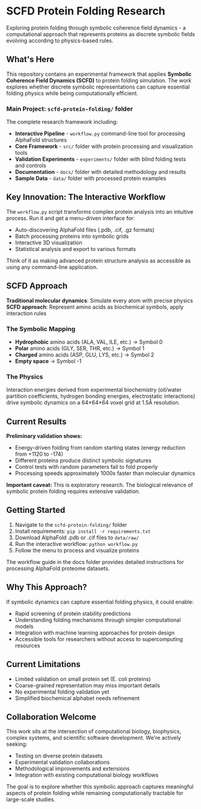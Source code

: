 # SCFD Protein Folding Research

Exploring protein folding through symbolic coherence field dynamics - a computational approach that represents proteins as discrete symbolic fields evolving according to physics-based rules.

## What's Here

This repository contains an experimental framework that applies **Symbolic Coherence Field Dynamics (SCFD)** to protein folding simulation. The work explores whether discrete symbolic representations can capture essential folding physics while being computationally efficient.

### Main Project: `scfd-protein-folding/` folder

The complete research framework including:

- **Interactive Pipeline** - `workflow.py` command-line tool for processing AlphaFold structures
- **Core Framework** - `src/` folder with protein processing and visualization tools  
- **Validation Experiments** - `experiments/` folder with blind folding tests and controls
- **Documentation** - `docs/` folder with detailed methodology and results
- **Sample Data** - `data/` folder with processed protein examples

## Key Innovation: The Interactive Workflow

The `workflow.py` script transforms complex protein analysis into an intuitive process. Run it and get a menu-driven interface for:

- Auto-discovering AlphaFold files (.pdb, .cif, .gz formats)
- Batch processing proteins into symbolic grids
- Interactive 3D visualization  
- Statistical analysis and export to various formats

Think of it as making advanced protein structure analysis as accessible as using any command-line application.

## SCFD Approach

**Traditional molecular dynamics**: Simulate every atom with precise physics  
**SCFD approach**: Represent amino acids as biochemical symbols, apply interaction rules

### The Symbolic Mapping
- **Hydrophobic** amino acids (ALA, VAL, ILE, etc.) → Symbol 0
- **Polar** amino acids (GLY, SER, THR, etc.) → Symbol 1  
- **Charged** amino acids (ASP, GLU, LYS, etc.) → Symbol 2
- **Empty space** → Symbol -1

### The Physics
Interaction energies derived from experimental biochemistry (oil/water partition coefficients, hydrogen bonding energies, electrostatic interactions) drive symbolic dynamics on a 64×64×64 voxel grid at 1.5Å resolution.

## Current Results

**Preliminary validation shows:**
- Energy-driven folding from random starting states (energy reduction from +1120 to -174)
- Different proteins produce distinct symbolic signatures
- Control tests with random parameters fail to fold properly
- Processing speeds approximately 1000x faster than molecular dynamics

**Important caveat:** This is exploratory research. The biological relevance of symbolic protein folding requires extensive validation.


## Getting Started

1. Navigate to the `scfd-protein-folding/` folder
2. Install requirements: `pip install -r requirements.txt`
3. Download AlphaFold .pdb or .cif files to `data/raw/`
4. Run the interactive workflow: `python workflow.py`
5. Follow the menu to process and visualize proteins

The workflow guide in the docs folder provides detailed instructions for processing AlphaFold proteome datasets.

## Why This Approach?

If symbolic dynamics can capture essential folding physics, it could enable:
- Rapid screening of protein stability predictions
- Understanding folding mechanisms through simpler computational models
- Integration with machine learning approaches for protein design
- Accessible tools for researchers without access to supercomputing resources

## Current Limitations

- Limited validation on small protein set (E. coli proteins)
- Coarse-grained representation may miss important details
- No experimental folding validation yet
- Simplified biochemical alphabet needs refinement

## Collaboration Welcome

This work sits at the intersection of computational biology, biophysics, complex systems, and scientific software development. We're actively seeking:

- Testing on diverse protein datasets
- Experimental validation collaborations
- Methodological improvements and extensions
- Integration with existing computational biology workflows

The goal is to explore whether this symbolic approach captures meaningful aspects of protein folding while remaining computationally tractable for large-scale studies.
